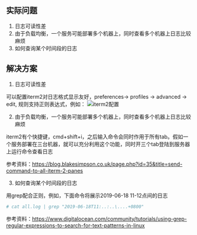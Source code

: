 ## 实际问题
1. 日志可读性差
2. 由于负载均衡，一个服务可能部署多个机器上，同时查看多个机器上日志比较麻烦
3. 如何查询某个时间段的日志

## 解决方案
1. 日志可读性差

可以配置iterm2对日志格式显示友好，preferences-> profiles -> advanced -> edit, 规则支持正则表达式，例如：
![iterm2配置](https://user-images.githubusercontent.com/21496977/59740395-8aa1f700-929a-11e9-9619-3f1118c03b6b.png)

2. 由于负载均衡，一个服务可能部署多个机器上，同时查看多个机器上日志比较麻烦

iterm2有个快捷键，cmd+shift+i，之后输入命令会同时作用于所有tab。假如一个服务部署在三台机器，就可以充分利用这个功能，同时开三个tab登陆到服务器上运行命令查看日志

参考资料：https://blog.blakesimpson.co.uk/page.php?id=35&title=send-command-to-all-iterm-2-panes

3. 如何查询某个时间段的日志

用grep配合正则，例如，下面命令将展示2019-06-18 11-12点间的日志
```sh
# cat all.log | grep "2019-06-18T11:..:..\....+0800"
```
参考资料：https://www.digitalocean.com/community/tutorials/using-grep-regular-expressions-to-search-for-text-patterns-in-linux
